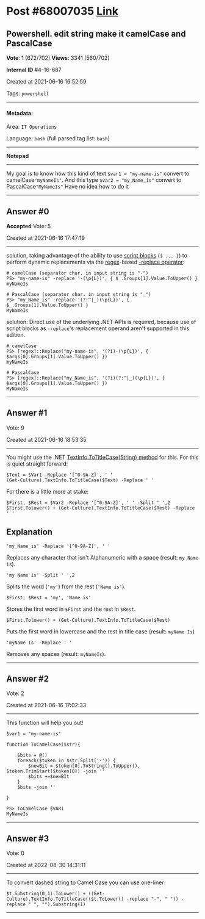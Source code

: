 
# Post \#68007035 [Link](https://stackoverflow.com/questions/68007035/)

## Powershell. edit string make it camelCase and PascalCase

**Vote**: 1 (672/702) **Views**: 3341 (560/702) 

**Internal ID** \#4-16-687

Created at 2021-06-16 16:52:59

Tags: `powershell`

----------

#### Metadata:

Area: `IT Operations`

Language: `bash` (full parsed tag list: `bash`)

----------

**Notepad**


----------

My goal is to know how this kind of text `$var1 = "my-name-is"` convert to camelCase`"myNameIs"`.
And this type `$var2 = "my_Name_is"` convert to PascalCase`"MyNameIs"`
Have no idea how to do it


----------
        
## Answer \#0

**Accepted** Vote: 5

Created at 2021-06-16 17:47:19

------------

 solution, taking advantage of the ability to use [script blocks](https://learn.microsoft.com/en-us/powershell/module/microsoft.powershell.core/about/about_Script_Blocks) (`{ ... }`) to perform dynamic replacements via the [regex](https://learn.microsoft.com/en-us/powershell/module/microsoft.powershell.core/about/about_Regular_Expressions)-based [-replace operator](https://stackoverflow.com/a/40683667/45375):
```
# camelCase (separator char. in input string is "-")
PS> "my-name-is" -replace '-(\p{L})', { $_.Groups[1].Value.ToUpper() }
myNameIs

# PascalCase (separator char. in input string is "_")
PS> "my_Name_is" -replace '(?:^|_)(\p{L})', { $_.Groups[1].Value.ToUpper() }
MyNameIs
```

 solution:
Direct use of the underlying .NET APIs is required, because use of script blocks as `-replace`'s replacement operand aren't supported in this edition.
```
# camelCase
PS> [regex]::Replace("my-name-is", '(?i)-(\p{L})', { $args[0].Groups[1].Value.ToUpper() })
myNameIs

# PascalCase
PS> [regex]::Replace("my_Name_is", '(?i)(?:^|_)(\p{L})', { $args[0].Groups[1].Value.ToUpper() })
MyNameIs
```



------------
    
    
## Answer \#1

 Vote: 9

Created at 2021-06-16 18:53:35

------------

You might use the .NET [TextInfo.ToTitleCase(String) method](https://learn.microsoft.com/dotnet/api/system.globalization.textinfo.totitlecase) for this.
For  this is quiet straight forward:
```
$Text = $Var1 -Replace '[^0-9A-Z]', ' '
(Get-Culture).TextInfo.ToTitleCase($Text) -Replace ' '
```

For  there is a little more at stake:
```
$First, $Rest = $Var2 -Replace '[^0-9A-Z]', ' ' -Split ' ',2
$First.Tolower() + (Get-Culture).TextInfo.ToTitleCase($Rest) -Replace ' '
```


## Explanation


```
'my_Name_is' -Replace '[^0-9A-Z]', ' '
```

Replaces any character that isn't Alphanumeric with a space (result: `my Name is`).

```
'my Name is' -Split ' ',2
```

Splits the word (`'my'`) from the rest (`'Name is'`).
```
$First, $Rest = 'my', 'Name is'
```

Stores the first word in `$First` and the rest in `$Rest`.
```
$First.Tolower() + (Get-Culture).TextInfo.ToTitleCase($Rest)
```

Puts the first word in lowercase and the rest in title case (result: `myName Is`)
```
'myName Is' -Replace ' '
```

Removes any spaces (result: `myNameIs`).


------------
    
    
## Answer \#2

 Vote: 2

Created at 2021-06-16 17:02:33

------------

This function will help you out!
```
$var1 = "my-name-is"

function ToCamelCase($str){
    
    $bits = @()
    foreach($token in $str.Split('-')) {
        $newBit = $token[0].ToString().ToUpper(), $token.TrimStart($token[0]) -join ''
        $bits +=$newBIt
    }
    $bits -join ''

}

PS> ToCamelCase $VAR1
MyNameIs
```



------------
    
    
## Answer \#3

 Vote: 0

Created at 2022-08-30 14:31:11

------------

To convert dashed string to Camel Case you can use one-liner:
```
$t.Substring(0,1).ToLower() + ((Get-Culture).TextInfo.ToTitleCase(($t.ToLower() -replace "-", " ")) -replace " ", "").Substring(1)
```



------------
    
    